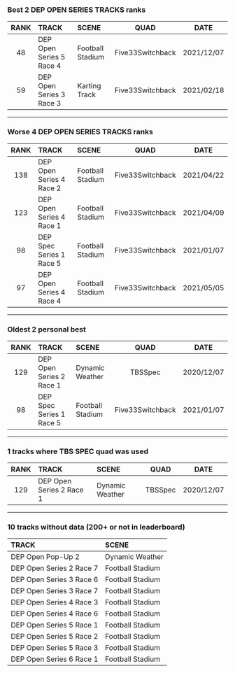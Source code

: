 ### Best 2 DEP OPEN SERIES TRACKS ranks
|RANK|TRACK|SCENE|QUAD|DATE|
|:---:|:---|:---|:---:|:---:|
|48|DEP Open Series 5 Race 4|Football Stadium|Five33Switchback|2021/12/07|
|59|DEP Open Series 3 Race 3|Karting Track|Five33Switchback|2021/02/18|
---
### Worse 4 DEP OPEN SERIES TRACKS ranks
|RANK|TRACK|SCENE|QUAD|DATE|
|:---:|:---|:---|:---:|:---:|
|138|DEP Open Series 4 Race 2|Football Stadium|Five33Switchback|2021/04/22|
|123|DEP Open Series 4 Race 1|Football Stadium|Five33Switchback|2021/04/09|
|98|DEP Spec Series 1 Race 5|Football Stadium|Five33Switchback|2021/01/07|
|97|DEP Open Series 4 Race 4|Football Stadium|Five33Switchback|2021/05/05|
---
### Oldest 2 personal best
|RANK|TRACK|SCENE|QUAD|DATE|
|:---:|:---|:---|:---:|:---:|
|129|DEP Open Series 2 Race 1|Dynamic Weather|TBSSpec|2020/12/07|
|98|DEP Spec Series 1 Race 5|Football Stadium|Five33Switchback|2021/01/07|
---
### 1 tracks where TBS SPEC quad was used
|RANK|TRACK|SCENE|QUAD|DATE|
|:---:|:---|:---|:---:|:---:|
|129|DEP Open Series 2 Race 1|Dynamic Weather|TBSSpec|2020/12/07|
---
### 10 tracks without data (200+ or not in leaderboard)
|TRACK|SCENE|
|:---|:---|
|DEP Open Pop-Up 2|Dynamic Weather|
|DEP Open Series 2 Race 7|Football Stadium|
|DEP Open Series 3 Race 6|Football Stadium|
|DEP Open Series 3 Race 7|Football Stadium|
|DEP Open Series 4 Race 3|Football Stadium|
|DEP Open Series 4 Race 6|Football Stadium|
|DEP Open Series 5 Race 1|Football Stadium|
|DEP Open Series 5 Race 2|Football Stadium|
|DEP Open Series 5 Race 3|Football Stadium|
|DEP Open Series 6 Race 1|Football Stadium|
